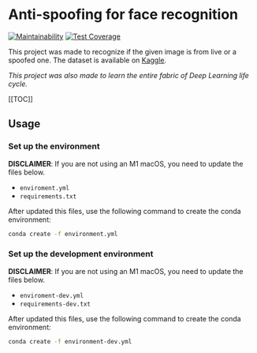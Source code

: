 # Anti-spoofing for face recognition

[![Maintainability](https://api.codeclimate.com/v1/badges/30072246ae93c8bb7c5b/maintainability)](https://codeclimate.com/github/reda-maizate/anti_spoofing/maintainability) [![Test Coverage](https://api.codeclimate.com/v1/badges/30072246ae93c8bb7c5b/test_coverage)](https://codeclimate.com/github/reda-maizate/anti_spoofing/test_coverage)


This project was made to recognize if the given image is from live or a spoofed one.
The dataset is available on [Kaggle](https://www.kaggle.com/datasets/tapakah68/anti-spoofing).

*This project was also made to learn the entire fabric of Deep Learning life cycle.*

[[TOC]]

## Usage

### Set up the environment

**DISCLAIMER**: If you are not using an M1 macOS, you need to update the files below.
- `enviroment.yml`
- `requirements.txt`

After updated this files, use the following command to create the conda environment:

```bash
conda create -f environment.yml
```

### Set up the development environment

**DISCLAIMER**: If you are not using an M1 macOS, you need to update the files below.
- `enviroment-dev.yml`
- `requirements-dev.txt`

After updated this files, use the following command to create the conda environment:

```bash
conda create -f environment-dev.yml
```